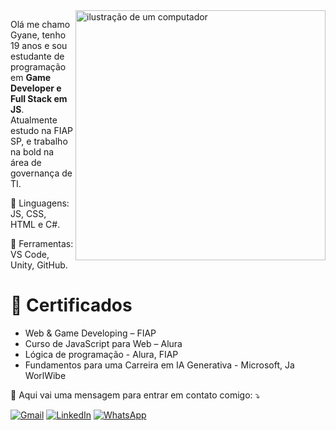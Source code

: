 <img src="https://raw.githubusercontent.com/MicaelliMedeiros/micaellimedeiros/master/image/computer-illustration.png" alt="ilustração de um computador" min-width="400px" max-width="400px" width="400px" align="right">

<p align="left"> 
  Olá me chamo Gyane, tenho 19 anos e sou estudante de programação em <strong>Game Developer e Full Stack em JS</strong>.<br>
  Atualmente estudo na FIAP SP, e trabalho na bold na área de governança de TI.
</p>

<p align="left">
  🦄 Linguagens: JS, CSS, HTML e C#.
</p>

<p align="left">
  💼 Ferramentas: VS Code, Unity, GitHub.
</p>

# 📜 Certificados
- Web & Game Developing – FIAP 
- Curso de JavaScript para Web – Alura  
- Lógica de programação - Alura, FIAP   
- Fundamentos para uma Carreira em IA Generativa - Microsoft, Ja WorlWibe

<p align="left">
  💌 Aqui vai uma mensagem para entrar em contato comigo: ⤵
</p>

<p align="left">
 <a href="mailto:gyanegg@gmail.com" title="Gmail">
  <img src="https://img.shields.io/badge/-Gmail-FF0000?style=flat-square&labelColor=FF0000&logo=gmail&logoColor=white" alt="Gmail"/></a>
 <a href="https://www.linkedin.com/in/gyane-gonzaga-552909254" title="LinkedIn" target="_blank">
  <img src="https://img.shields.io/badge/-Linkedin-0e76a8?style=flat-square&logo=Linkedin&logoColor=white" alt="LinkedIn"/></a>
 <a href="https://wa.me/5547992097869?text=Ol%C3%A1!%20Encontrei%20seu%20portf%C3%B3lio%20no%20GitHub%20e%20gostaria%20de%20conversar%20com%20voc%C3%AA%20sobre%20seu%20trabalho." title="WhatsApp" target="_blank"> 
  <img src="https://img.shields.io/badge/-WhatsApp-25d366?style=flat-square&labelColor=25d366&logo=whatsapp&logoColor=white" alt="WhatsApp"/></a>
</p>
